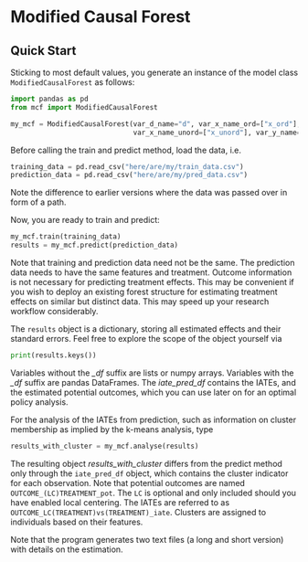 # Modified Causal Forest

## Quick Start

Sticking to most default values, you generate an instance of the model class `ModifiedCausalForest` as follows:

```python
import pandas as pd
from mcf import ModifiedCausalForest

my_mcf = ModifiedCausalForest(var_d_name="d", var_x_name_ord=["x_ord"],
                              var_x_name_unord=["x_unord"], var_y_name=["y"])
```
Before calling the train and predict method, load the data, i.e.

```python
training_data = pd.read_csv("here/are/my/train_data.csv")
prediction_data = pd.read_csv("here/are/my/pred_data.csv")
```
Note the difference to earlier versions where the data was passed over in form of a path.

Now, you are ready to train and predict:

```python
my_mcf.train(training_data)
results = my_mcf.predict(prediction_data)
```
Note that training and prediction data need not be the same. The prediction data needs to have the same features and treatment. Outcome information is not necessary for predicting treatment effects. This may be convenient if you wish to deploy an existing forest structure for estimating treatment effects on similar but distinct data. This may speed up your research workflow considerably. 

The ``results`` object is a dictionary, storing all estimated effects and their standard errors. Feel free to explore the scope of the object yourself via

```python
print(results.keys())
```
Variables without the *_df* suffix are lists or numpy arrays. Variables with the *_df* suffix are pandas DataFrames. The *iate_pred_df* contains the IATEs, and the estimated potential outcomes, which you can use later on for an optimal policy analysis.

For the analysis of the IATEs from prediction, such as information on cluster membership as implied by the k-means analysis, type

```python
results_with_cluster = my_mcf.analyse(results)
```

The resulting object *results_with_cluster* differs from the predict method only through the ``iate_pred_df`` object, which contains the cluster indicator for each observation.  Note that potential outcomes are named ``OUTCOME_(LC)TREATMENT_pot``. The ``LC`` is optional and only included should you have enabled local centering. The IATEs are referred to as ``OUTCOME_LC(TREATMENT)vs(TREATMENT)_iate``. Clusters are assigned to individuals based on their features.

Note that the program generates two text files (a long and short version) with details on the estimation.
